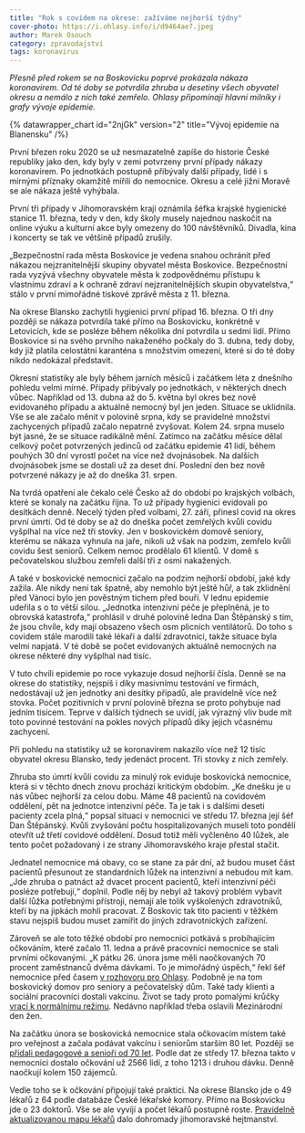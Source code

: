 ```yaml
---
title: "Rok s covidem na okrese: zažíváme nejhorší týdny"
cover-photo: https://i.ohlasy.info/i/d9464ae7.jpeg
author: Marek Osouch
category: zpravodajství
tags: koronavirus
---
```


*Přesně před rokem se na Boskovicku poprvé prokázala nákaza koronavirem. Od té doby se potvrdila zhruba u desetiny všech obyvatel okresu a nemálo z nich také zemřelo. Ohlasy připomínají hlavní milníky i grafy vývoje epidemie.*

{% datawrapper_chart id="2njGk" version="2" title="Vývoj epidemie na Blanensku" /%}

První březen roku 2020 se už nesmazatelně zapíše do historie České republiky jako den, kdy byly v zemi potvrzeny první případy nákazy koronavirem. Po jednotkách postupně přibývaly další případy, lidé i s mírnými příznaky okamžitě mířili do nemocnice. Okresu a celé jižní Moravě se ale nákaza ještě vyhýbala.

První tři případy v Jihomoravském kraji oznámila šéfka krajské hygienické stanice 11. března, tedy v den, kdy školy musely najednou naskočit na online výuku a kulturní akce byly omezeny do 100 návštěvníků. Divadla, kina i koncerty se tak ve většině případů zrušily.

„Bezpečnostní rada města Boskovice je vedena snahou ochránit před nákazou nejzranitelnější skupiny obyvatel města Boskovice. Bezpečnostní rada vyzývá všechny obyvatele města k zodpovědnému přístupu k vlastnímu zdraví a k ochraně zdraví nejzranitelnějších skupin obyvatelstva,“ stálo v první mimořádné tiskové zprávě města z 11. března.

Na okrese Blansko zachytili hygienici první případ 16. března. O tři dny později se nákaza potvrdila také přímo na Boskovicku, konkrétně v Letovicích, kde se posléze během několika dní potvrdila u sedmi lidí. Přímo Boskovice si na svého prvního nakaženého počkaly do 3. dubna, tedy doby, kdy již platila celostátní karanténa s množstvím omezení, které si do té doby nikdo nedokázal představit.

Okresní statistiky ale byly během jarních měsíců i začátkem léta z dnešního pohledu velmi mírné. Případy přibývaly po jednotkách, v některých dnech vůbec. Například od 13. dubna až do 5. května byl okres bez nově evidovaného případu a aktuálně nemocný byl jen jeden. Situace se uklidnila. Vše se ale začalo měnit v polovině srpna, kdy se pravidelné množství zachycených případů začalo nepatrně zvyšovat. Kolem 24. srpna muselo být jasné, že se situace radikálně mění. Zatímco na začátku měsíce dělal celkový počet potvrzených jedinců od začátku epidemie 41 lidí, během pouhých 30 dní vyrostl počet na více než dvojnásobek. Na dalších dvojnásobek jsme se dostali už za deset dní. Poslední den bez nově potvrzené nákazy je až do dneška 31. srpen.

Na tvrdá opatření ale čekalo celé Česko až do období po krajských volbách, které se konaly na začátku října. To už případy hygienici evidovali po desítkách denně. Necelý týden před volbami, 27. září, přinesl covid na okres první úmrtí. Od té doby se až do dneška počet zemřelých kvůli covidu vyšplhal na více než tři stovky. Jen v boskovickém domově seniory, kterému se nákaza vyhnula na jaře, nikoli už však na podzim, zemřelo kvůli covidu šest seniorů. Celkem nemoc prodělalo 61 klientů. V domě s pečovatelskou službou zemřeli další tři z osmi nakažených.

A také v boskovické nemocnici začalo na podzim nejhorší období, jaké kdy zažila. Ale nikdy není tak špatně, aby nemohlo být ještě hůř, a tak zklidnění před Vánoci bylo jen pověstným tichem před bouří. V lednu epidemie udeřila s o to větší silou. „Jednotka intenzivní péče je přeplněná, je to obrovská katastrofa,“ prohlásil v druhé polovině ledna Dan Štěpánský s tím, že jsou chvíle, kdy mají obsazeno všech osm plicních ventilátorů. Do toho s covidem stále marodili také lékaři a další zdravotníci, takže situace byla velmi napjatá. V té době se počet evidovaných aktuálně nemocných na okrese některé dny vyšplhal nad tisíc.

V tuto chvíli epidemie po roce vykazuje dosud nejhorší čísla. Denně se na okrese do statistiky, nejspíš i díky masivnímu testování ve firmách, nedostávají už jen jednotky ani desítky případů, ale pravidelně více než stovka. Počet pozitivních v první polovině března se proto pohybuje nad jedním tisícem. Teprve v dalších týdnech se uvidí, jak výrazný vliv bude mít toto povinné testování na pokles nových případů díky jejich včasnému zachycení.

Při pohledu na statistiky už se koronavirem nakazilo více než 12 tisíc obyvatel okresu Blansko, tedy jedenáct procent. Tři stovky z nich zemřely.

Zhruba sto úmrtí kvůli covidu za minulý rok eviduje boskovická nemocnice, která si v těchto dnech znovu prochází kritickým obdobím. „Ke dnešku je u nás vůbec nejhorší za celou dobu. Máme 48 pacientů na covidovém oddělení, pět na jednotce intenzivní péče. Ta je tak i s dalšími deseti pacienty zcela plná,“ popsal situaci v nemocnici ve středu 17. března její šéf Dan Štěpánský. Kvůli zvyšování počtu hospitalizovaných museli toto pondělí otevřít už třetí covidové oddělení. Dosud totiž měli vyčleněno 40 lůžek, ale tento počet požadovaný i ze strany Jihomoravského kraje přestal stačit.

Jednatel nemocnice má obavy, co se stane za pár dní, až budou muset část pacientů přesunout ze standardních lůžek na intenzivní a nebudou mít kam. „Jde zhruba o patnáct až dvacet procent pacientů, kteří intenzivní péči posléze potřebují,“ doplnil. Podle něj by nebyl až takový problém vybavit další lůžka potřebnými přístroji, nemají ale tolik vyškolených zdravotníků, kteří by na jipkách mohli pracovat. Z Boskovic tak tito pacienti v těžkém stavu nejspíš budou muset zamířit do jiných zdravotnických zařízení.

Zároveň se ale toto těžké období pro nemocnici potkává s probíhajícím očkováním, které začalo 11. ledna a právě pracovníci nemocnice se stali prvními očkovanými. „K pátku 26. února jsme měli naočkovaných 70 procent zaměstnanců dvěma dávkami. To je mimořádný úspěch,“ řekl šéf nemocnice před časem [v rozhovoru pro Ohlasy](https://ohlasy.info/clanky/2021/03/nemocnice-covid.html). Podobně je na tom boskovický domov pro seniory a pečovatelský dům. Také tady klienti a sociální pracovníci dostali vakcínu. Život se tady proto pomalými krůčky [vrací k normálnímu režimu](https://ohlasy.info/clanky/2021/03/msss-koronavirus.html). Nedávno například třeba oslavili Mezinárodní den žen.

Na začátku února se boskovická nemocnice stala očkovacím místem také pro veřejnost a začala podávat vakcínu i seniorům starším 80 let. Později se [přidali pedagogové a senioři od 70 let](https://www.facebook.com/media/set/?vanity=ohlasy&set=a.3681886378532117). Podle dat ze středy 17. března takto v nemocnici dostalo očkování už 2566 lidí, z toho 1213 i druhou dávku. Denně naočkují kolem 150 zájemců.

Vedle toho se k očkování připojují také praktici. Na okrese Blansko jde o 49 lékařů z 64 podle databáze České lékařské komory. Přímo na Boskovicku jde o 23 doktorů. Vše se ale vyvíjí a počet lékařů postupně roste. [Pravidelně aktualizovanou mapu lékařů](https://app.corpismaps.com/maps/b0563bf9-6857-4172-8ba4-a43c37ce4d65?fbclid=IwAR3KxHa3msloYm7hV6h3twdXV9LqhbsndbjE4Wv8cu-iik4yyw7Vgjt2KDU) dalo dohromady jihomoravské hejtmanství.
